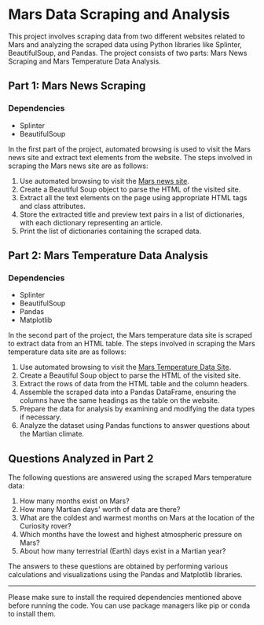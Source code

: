 # Mars Data Scraping and Analysis

This project involves scraping data from two different websites related to Mars and analyzing the scraped data using Python libraries like Splinter, BeautifulSoup, and Pandas. The project consists of two parts: Mars News Scraping and Mars Temperature Data Analysis.

## Part 1: Mars News Scraping

### Dependencies
- Splinter
- BeautifulSoup

In the first part of the project, automated browsing is used to visit the Mars news site and extract text elements from the website. The steps involved in scraping the Mars news site are as follows:

1. Use automated browsing to visit the [Mars news site](https://static.bc-edx.com/data/web/mars_news/index.html).
2. Create a Beautiful Soup object to parse the HTML of the visited site.
3. Extract all the text elements on the page using appropriate HTML tags and class attributes.
4. Store the extracted title and preview text pairs in a list of dictionaries, with each dictionary representing an article.
5. Print the list of dictionaries containing the scraped data.

## Part 2: Mars Temperature Data Analysis

### Dependencies
- Splinter
- BeautifulSoup
- Pandas
- Matplotlib

In the second part of the project, the Mars temperature data site is scraped to extract data from an HTML table. The steps involved in scraping the Mars temperature data site are as follows:

1. Use automated browsing to visit the [Mars Temperature Data Site](https://static.bc-edx.com/data/web/mars_facts/temperature.html).
2. Create a Beautiful Soup object to parse the HTML of the visited site.
3. Extract the rows of data from the HTML table and the column headers.
4. Assemble the scraped data into a Pandas DataFrame, ensuring the columns have the same headings as the table on the website.
5. Prepare the data for analysis by examining and modifying the data types if necessary.
6. Analyze the dataset using Pandas functions to answer questions about the Martian climate.

## Questions Analyzed in Part 2

The following questions are answered using the scraped Mars temperature data:

1. How many months exist on Mars?
2. How many Martian days' worth of data are there?
3. What are the coldest and warmest months on Mars at the location of the Curiosity rover?
4. Which months have the lowest and highest atmospheric pressure on Mars?
5. About how many terrestrial (Earth) days exist in a Martian year?

The answers to these questions are obtained by performing various calculations and visualizations using the Pandas and Matplotlib libraries.

---

Please make sure to install the required dependencies mentioned above before running the code. You can use package managers like pip or conda to install them.